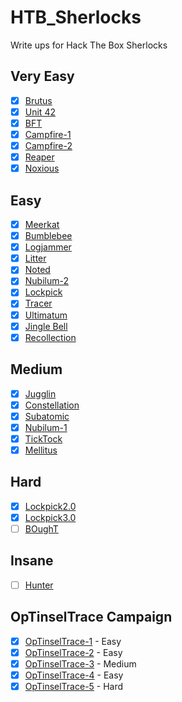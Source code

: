 # HTB_Sherlocks
Write ups for Hack The Box Sherlocks

## Very Easy
- [x] [Brutus](./challenges/brutus/)
- [x] [Unit 42](./challenges/unit42/)
- [x] [BFT](./challenges/BFT/)
- [x] [Campfire-1](./challenges/campfire_1)
- [x] [Campfire-2](./challenges/campfire_2)
- [x] [Reaper](./challenges/reaper/)
- [x] [Noxious](./challenges/noxious/)

## Easy
- [x] [Meerkat](./challenges/meerkat/)
- [x] [Bumblebee](./challenges/bumblebee/)
- [x] [Logjammer](./challenges/logjammer/)
- [x] [Litter](./challenges/litter/)
- [x] [Noted](./challenges/noted/)
- [x] [Nubilum-2](./challenges/nubilum_2/)
- [x] [Lockpick](./challenges/lockpick/)
- [x] [Tracer](./challenges/tracer/)
- [x] [Ultimatum](./challenges/ultimatum/)
- [x] [Jingle Bell](./challenges/jingle_bell/)
- [x] [Recollection](./challenges/recollection/)

## Medium
- [x] [Jugglin](./challenges/jugglin/)
- [x] [Constellation](./challenges/constellation/)
- [x] [Subatomic](./challenges/subatomic/)
- [x] [Nubilum-1](./challenges/nubilum_1/)
- [x] [TickTock](./challenges/ticktock/)
- [x] [Mellitus](./challenges/mellitus/)

## Hard
- [x] [Lockpick2.0](./challenges/lockpick2/)
- [x] [Lockpick3.0](./challenges/lockpick3/)
- [ ] [BOughT](./challenges/bought)

## Insane
- [ ] [Hunter](./challenges/hunter)

## OpTinselTrace Campaign
- [x] [OpTinselTrace-1](./challenges/optinseltrace_1) - Easy
- [x] [OpTinselTrace-2](./challenges/optinseltrace_2) - Easy
- [x] [OpTinselTrace-3](./challenges/optinseltrace_3) - Medium
- [x] [OpTinselTrace-4](./challenges/optinseltrace_4) - Easy
- [x] [OpTinselTrace-5](./challenges/optinseltrace_5) - Hard
